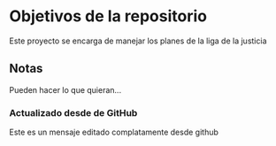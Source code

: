 # Objetivos de la repositorio

Este proyecto se encarga de manejar los planes de la liga de la justicia


## Notas
Pueden hacer lo que quieran...

### Actualizado desde de GitHub
Este es un mensaje editado complatamente desde github
